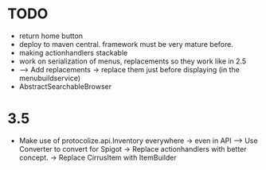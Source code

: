 # TODO

- return home button
- deploy to maven central. framework must be very mature before.
- making actionhandlers stackable
- work on serialization of menus, replacements so they work like in 2.5
- --> Add replacements -> replace them just before displaying (in the menubuildservice)
- AbstractSearchableBrowser

# 3.5

- Make use of protocolize.api.Inventory everywhere -> even in API
  --> Use Converter to convert for Spigot
  -> Replace actionhandlers with better concept.
  -> Replace CirrusItem with ItemBuilder
